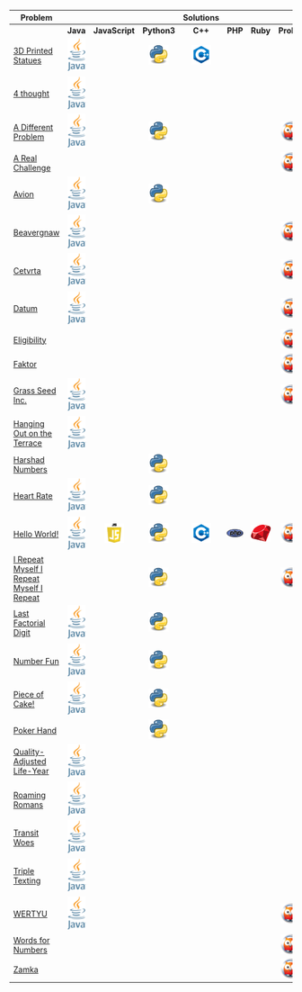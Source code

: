 | **Problem**                                                                                	|                                                                                                                                                                                                                  	|                                                                                                                                                                                                                     	|                                                                                                                                                                                                                      	|                                                                                              **Solutions**                                                                                              	|                                                                                                                                                                                                 	|                                                                                                                                                                                                   	|                                                                                                                                                                                                                   	|
|--------------------------------------------------------------------------------------------	|:----------------------------------------------------------------------------------------------------------------------------------------------------------------------------------------------------------------:	|:-------------------------------------------------------------------------------------------------------------------------------------------------------------------------------------------------------------------:	|:--------------------------------------------------------------------------------------------------------------------------------------------------------------------------------------------------------------------:	|:-------------------------------------------------------------------------------------------------------------------------------------------------------------------------------------------------------:	|:-----------------------------------------------------------------------------------------------------------------------------------------------------------------------------------------------:	|:-------------------------------------------------------------------------------------------------------------------------------------------------------------------------------------------------:	|:-----------------------------------------------------------------------------------------------------------------------------------------------------------------------------------------------------------------:	|
|                                                                                            	|                                                                                                     **Java**                                                                                                     	|                                                                                                    **JavaScript**                                                                                                   	|                                                                                                      **Python3**                                                                                                     	|                                                                                                 **C++**                                                                                                 	|                                                                                             **PHP**                                                                                             	|                                                                                              **Ruby**                                                                                             	|                                                                                                     **Prolog**                                                                                                    	|
| [3D Printed Statues](https://open.kattis.com/problems/3dprinter)                           	|    [<img src="https://github.com/HQovaizi/Kattis-Solutions/blob/master/_Aux/Logo_Java.png?raw=true" alt="Java" width="35"/>](https://github.com/HQovaizi/Kattis-Solutions/blob/master/Java/threedprinter.java)   	|                                                                                                                                                                                                                     	|      [<img src="https://github.com/HQovaizi/Kattis-Solutions/blob/master/_Aux/Logo_Python.png?raw=true" alt="Python" width="35"/>](https://github.com/HQovaizi/Kattis-Solutions/blob/master/Python/3dprinter.py)     	| [<img src="https://github.com/HQovaizi/Kattis-Solutions/blob/master/_Aux/Logo_C++.png?raw=true" alt="C++" width="35"/>](https://github.com/HQovaizi/Kattis-Solutions/blob/master/C%2B%2B/3dprinter.cpp) 	|                                                                                                                                                                                                 	|                                                                                                                                                                                                   	|                                                                                                                                                                                                                   	|
| [4 thought](https://open.kattis.com/problems/4thought)                                     	|     [<img src="https://github.com/HQovaizi/Kattis-Solutions/blob/master/_Aux/Logo_Java.png?raw=true" alt="Java" width="35"/>](https://github.com/HQovaizi/Kattis-Solutions/blob/master/Java/fourthought.java)    	|                                                                                                                                                                                                                     	|                                                                                                                                                                                                                      	|                                                                                                                                                                                                         	|                                                                                                                                                                                                 	|                                                                                                                                                                                                   	|                                                                                                                                                                                                                   	|
| [A Different Problem](https://open.kattis.com/problems/different)                          	|      [<img src="https://github.com/HQovaizi/Kattis-Solutions/blob/master/_Aux/Logo_Java.png?raw=true" alt="Java" width="35"/>](https://github.com/HQovaizi/Kattis-Solutions/blob/master/Java/different.java)     	|                                                                                                                                                                                                                     	|      [<img src="https://github.com/HQovaizi/Kattis-Solutions/blob/master/_Aux/Logo_Python.png?raw=true" alt="Python" width="35"/>](https://github.com/HQovaizi/Kattis-Solutions/blob/master/Python/different.py)     	|                                                                                                                                                                                                         	|                                                                                                                                                                                                 	|                                                                                                                                                                                                   	|    [<img src="https://github.com/HQovaizi/Kattis-Solutions/blob/master/_Aux/Logo_Prolog.png?raw=true" alt="Prolog" width="35"/>](https://github.com/HQovaizi/Kattis-Solutions/blob/master/Prolog/different.pl)    	|
| [A Real Challenge](https://open.kattis.com/problems/areal)                                 	|                                                                                                                                                                                                                  	|                                                                                                                                                                                                                     	|                                                                                                                                                                                                                      	|                                                                                                                                                                                                         	|                                                                                                                                                                                                 	|                                                                                                                                                                                                   	|      [<img src="https://github.com/HQovaizi/Kattis-Solutions/blob/master/_Aux/Logo_Prolog.png?raw=true" alt="Prolog" width="35"/>](https://github.com/HQovaizi/Kattis-Solutions/blob/master/Prolog/areal.pl)      	|
| [Avion](https://open.kattis.com/problems/avion)                                            	|        [<img src="https://github.com/HQovaizi/Kattis-Solutions/blob/master/_Aux/Logo_Java.png?raw=true" alt="Java" width="35"/>](https://github.com/HQovaizi/Kattis-Solutions/blob/master/Java/avion.java)       	|                                                                                                                                                                                                                     	|        [<img src="https://github.com/HQovaizi/Kattis-Solutions/blob/master/_Aux/Logo_Python.png?raw=true" alt="Python" width="35"/>](https://github.com/HQovaizi/Kattis-Solutions/blob/master/Python/avion.py)       	|                                                                                                                                                                                                         	|                                                                                                                                                                                                 	|                                                                                                                                                                                                   	|                                                                                                                                                                                                                   	|
| [Beavergnaw](https://open.kattis.com/problems/beavergnaw)                                  	|     [<img src="https://github.com/HQovaizi/Kattis-Solutions/blob/master/_Aux/Logo_Java.png?raw=true" alt="Java" width="35"/>](https://github.com/HQovaizi/Kattis-Solutions/blob/master/Java/beavergnaw.java)     	|                                                                                                                                                                                                                     	|                                                                                                                                                                                                                      	|                                                                                                                                                                                                         	|                                                                                                                                                                                                 	|                                                                                                                                                                                                   	|    [<img src="https://github.com/HQovaizi/Kattis-Solutions/blob/master/_Aux/Logo_Prolog.png?raw=true" alt="Prolog" width="35"/>](https://github.com/HQovaizi/Kattis-Solutions/blob/master/Prolog/beavergnaw.pl)   	|
| [Cetvrta](https://open.kattis.com/problems/cetvrta)                                        	|       [<img src="https://github.com/HQovaizi/Kattis-Solutions/blob/master/_Aux/Logo_Java.png?raw=true" alt="Java" width="35"/>](https://github.com/HQovaizi/Kattis-Solutions/blob/master/Java/cetvrta.java)      	|                                                                                                                                                                                                                     	|                                                                                                                                                                                                                      	|                                                                                                                                                                                                         	|                                                                                                                                                                                                 	|                                                                                                                                                                                                   	|     [<img src="https://github.com/HQovaizi/Kattis-Solutions/blob/master/_Aux/Logo_Prolog.png?raw=true" alt="Prolog" width="35"/>](https://github.com/HQovaizi/Kattis-Solutions/blob/master/Prolog/cetvrta.pl)     	|
| [Datum](https://open.kattis.com/problems/datum)                                            	|        [<img src="https://github.com/HQovaizi/Kattis-Solutions/blob/master/_Aux/Logo_Java.png?raw=true" alt="Java" width="35"/>](https://github.com/HQovaizi/Kattis-Solutions/blob/master/Java/datum.java)       	|                                                                                                                                                                                                                     	|                                                                                                                                                                                                                      	|                                                                                                                                                                                                         	|                                                                                                                                                                                                 	|                                                                                                                                                                                                   	|      [<img src="https://github.com/HQovaizi/Kattis-Solutions/blob/master/_Aux/Logo_Prolog.png?raw=true" alt="Prolog" width="35"/>](https://github.com/HQovaizi/Kattis-Solutions/blob/master/Prolog/datum.pl)      	|
| [Eligibility](https://open.kattis.com/problems/eligibility)                                	|                                                                                                                                                                                                                  	|                                                                                                                                                                                                                     	|                                                                                                                                                                                                                      	|                                                                                                                                                                                                         	|                                                                                                                                                                                                 	|                                                                                                                                                                                                   	|   [<img src="https://github.com/HQovaizi/Kattis-Solutions/blob/master/_Aux/Logo_Prolog.png?raw=true" alt="Prolog" width="35"/>](https://github.com/HQovaizi/Kattis-Solutions/blob/master/Prolog/eligibility.pl)   	|
| [Faktor](https://open.kattis.com/problems/faktor)                                          	|                                                                                                                                                                                                                  	|                                                                                                                                                                                                                     	|                                                                                                                                                                                                                      	|                                                                                                                                                                                                         	|                                                                                                                                                                                                 	|                                                                                                                                                                                                   	|      [<img src="https://github.com/HQovaizi/Kattis-Solutions/blob/master/_Aux/Logo_Prolog.png?raw=true" alt="Prolog" width="35"/>](https://github.com/HQovaizi/Kattis-Solutions/blob/master/Prolog/faktor.pl)     	|
| [Grass Seed Inc.](https://open.kattis.com/problems/grassseed)                              	|      [<img src="https://github.com/HQovaizi/Kattis-Solutions/blob/master/_Aux/Logo_Java.png?raw=true" alt="Java" width="35"/>](https://github.com/HQovaizi/Kattis-Solutions/blob/master/Java/grasseed.java)      	|                                                                                                                                                                                                                     	|                                                                                                                                                                                                                      	|                                                                                                                                                                                                         	|                                                                                                                                                                                                 	|                                                                                                                                                                                                   	|    [<img src="https://github.com/HQovaizi/Kattis-Solutions/blob/master/_Aux/Logo_Prolog.png?raw=true" alt="Prolog" width="35"/>](https://github.com/HQovaizi/Kattis-Solutions/blob/master/Prolog/grassseed.pl)    	|
| [Hanging Out on the Terrace](https://open.kattis.com/problems/hangingout)                  	|     [<img src="https://github.com/HQovaizi/Kattis-Solutions/blob/master/_Aux/Logo_Java.png?raw=true" alt="Java" width="35"/>](https://github.com/HQovaizi/Kattis-Solutions/blob/master/Java/hangingout.java)     	|                                                                                                                                                                                                                     	|                                                                                                                                                                                                                      	|                                                                                                                                                                                                         	|                                                                                                                                                                                                 	|                                                                                                                                                                                                   	|                                                                                                                                                                                                                   	|
| [Harshad Numbers](https://open.kattis.com/problems/harshadnumbers)                         	|                                                                                                                                                                                                                  	|                                                                                                                                                                                                                     	|   [<img src="https://github.com/HQovaizi/Kattis-Solutions/blob/master/_Aux/Logo_Python.png?raw=true" alt="Python" width="35"/>](https://github.com/HQovaizi/Kattis-Solutions/blob/master/Python/harshadnumbers.py)   	|                                                                                                                                                                                                         	|                                                                                                                                                                                                 	|                                                                                                                                                                                                   	|                                                                                                                                                                                                                   	|
| [Heart Rate](https://open.kattis.com/problems/heartrate)                                   	|      [<img src="https://github.com/HQovaizi/Kattis-Solutions/blob/master/_Aux/Logo_Java.png?raw=true" alt="Java" width="35"/>](https://github.com/HQovaizi/Kattis-Solutions/blob/master/Java/heartrate.java)     	|                                                                                                                                                                                                                     	|      [<img src="https://github.com/HQovaizi/Kattis-Solutions/blob/master/_Aux/Logo_Python.png?raw=true" alt="Python" width="35"/>](https://github.com/HQovaizi/Kattis-Solutions/blob/master/Python/heartrate.py)     	|                                                                                                                                                                                                         	|                                                                                                                                                                                                 	|                                                                                                                                                                                                   	|                                                                                                                                                                                                                   	|
| [Hello World!](https://open.kattis.com/problems/hello)                                     	|        [<img src="https://github.com/HQovaizi/Kattis-Solutions/blob/master/_Aux/Logo_Java.png?raw=true" alt="Java" width="35"/>](https://github.com/HQovaizi/Kattis-Solutions/blob/master/Java/hello.java)       	| [<img src="https://github.com/HQovaizi/Kattis-Solutions/blob/master/_Aux/Logo_JavaScript.png?raw=true" alt="JavaScript" width="35"/>](https://github.com/HQovaizi/Kattis-Solutions/blob/master/JavaScript/hello.js) 	|        [<img src="https://github.com/HQovaizi/Kattis-Solutions/blob/master/_Aux/Logo_Python.png?raw=true" alt="Python" width="35"/>](https://github.com/HQovaizi/Kattis-Solutions/blob/master/Python/hello.py)       	|   [<img src="https://github.com/HQovaizi/Kattis-Solutions/blob/master/_Aux/Logo_C++.png?raw=true" alt="C++" width="35"/>](https://github.com/HQovaizi/Kattis-Solutions/blob/master/C%2B%2B/hello.cpp)   	| [<img src="https://github.com/HQovaizi/Kattis-Solutions/blob/master/_Aux/Logo_PHP.png?raw=true" alt="PHP" width="35"/>](https://github.com/HQovaizi/Kattis-Solutions/blob/master/PHP/hello.php) 	| [<img src="https://github.com/HQovaizi/Kattis-Solutions/blob/master/_Aux/Logo_Ruby.png?raw=true" alt="Ruby" width="35"/>](https://github.com/HQovaizi/Kattis-Solutions/blob/master/Ruby/hello.rb) 	|      [<img src="https://github.com/HQovaizi/Kattis-Solutions/blob/master/_Aux/Logo_Prolog.png?raw=true" alt="Prolog" width="35"/>](https://github.com/HQovaizi/Kattis-Solutions/blob/master/Prolog/hello.pl)      	|
| [I Repeat Myself I Repeat Myself I Repeat](https://open.kattis.com/problems/irepeatmyself) 	|                                                                                                                                                                                                                  	|                                                                                                                                                                                                                     	|    [<img src="https://github.com/HQovaizi/Kattis-Solutions/blob/master/_Aux/Logo_Python.png?raw=true" alt="Python" width="35"/>](https://github.com/HQovaizi/Kattis-Solutions/blob/master/Python/irepeatmyself.py)   	|                                                                                                                                                                                                         	|                                                                                                                                                                                                 	|                                                                                                                                                                                                   	|  [<img src="https://github.com/HQovaizi/Kattis-Solutions/blob/master/_Aux/Logo_Prolog.png?raw=true" alt="Prolog" width="35"/>](https://github.com/HQovaizi/Kattis-Solutions/blob/master/Prolog/irepeatmyself.pl)  	|
| [Last Factorial Digit](https://open.kattis.com/problems/lastfactorialdigit)                	| [<img src="https://github.com/HQovaizi/Kattis-Solutions/blob/master/_Aux/Logo_Java.png?raw=true" alt="Java" width="35"/>](https://github.com/HQovaizi/Kattis-Solutions/blob/master/Java/lastfactorialdigit.java) 	|                                                                                                                                                                                                                     	| [<img src="https://github.com/HQovaizi/Kattis-Solutions/blob/master/_Aux/Logo_Python.png?raw=true" alt="Python" width="35"/>](https://github.com/HQovaizi/Kattis-Solutions/blob/master/Python/lastfactorialdigit.py) 	|                                                                                                                                                                                                         	|                                                                                                                                                                                                 	|                                                                                                                                                                                                   	|                                                                                                                                                                                                                   	|
| [Number Fun](https://open.kattis.com/problems/numberfun)                                   	|      [<img src="https://github.com/HQovaizi/Kattis-Solutions/blob/master/_Aux/Logo_Java.png?raw=true" alt="Java" width="35"/>](https://github.com/HQovaizi/Kattis-Solutions/blob/master/Java/numberfun.java)     	|                                                                                                                                                                                                                     	|      [<img src="https://github.com/HQovaizi/Kattis-Solutions/blob/master/_Aux/Logo_Python.png?raw=true" alt="Python" width="35"/>](https://github.com/HQovaizi/Kattis-Solutions/blob/master/Python/numberfun.py)     	|                                                                                                                                                                                                         	|                                                                                                                                                                                                 	|                                                                                                                                                                                                   	|                                                                                                                                                                                                                   	|
| [Piece of Cake!](https://open.kattis.com/problems/pieceofcake2)                            	|    [<img src="https://github.com/HQovaizi/Kattis-Solutions/blob/master/_Aux/Logo_Java.png?raw=true" alt="Java" width="35"/>](https://github.com/HQovaizi/Kattis-Solutions/blob/master/Java/pieceofcake2.java)    	|                                                                                                                                                                                                                     	|    [<img src="https://github.com/HQovaizi/Kattis-Solutions/blob/master/_Aux/Logo_Python.png?raw=true" alt="Python" width="35"/>](https://github.com/HQovaizi/Kattis-Solutions/blob/master/Python/pieceofcake2.py)    	|                                                                                                                                                                                                         	|                                                                                                                                                                                                 	|                                                                                                                                                                                                   	|                                                                                                                                                                                                                   	|
| [Poker Hand](https://open.kattis.com/problems/pokerhand)                                   	|                                                                                                                                                                                                                  	|                                                                                                                                                                                                                     	|      [<img src="https://github.com/HQovaizi/Kattis-Solutions/blob/master/_Aux/Logo_Python.png?raw=true" alt="Python" width="35"/>](https://github.com/HQovaizi/Kattis-Solutions/blob/master/Python/pokerhand.py)     	|                                                                                                                                                                                                         	|                                                                                                                                                                                                 	|                                                                                                                                                                                                   	|                                                                                                                                                                                                                   	|
| [Quality-Adjusted Life-Year](https://open.kattis.com/problems/qaly)                        	|        [<img src="https://github.com/HQovaizi/Kattis-Solutions/blob/master/_Aux/Logo_Java.png?raw=true" alt="Java" width="35"/>](https://github.com/HQovaizi/Kattis-Solutions/blob/master/Java/qaly.java)        	|                                                                                                                                                                                                                     	|                                                                                                                                                                                                                      	|                                                                                                                                                                                                         	|                                                                                                                                                                                                 	|                                                                                                                                                                                                   	|                                                                                                                                                                                                                   	|
| [Roaming Romans](https://open.kattis.com/problems/romans)                                  	|       [<img src="https://github.com/HQovaizi/Kattis-Solutions/blob/master/_Aux/Logo_Java.png?raw=true" alt="Java" width="35"/>](https://github.com/HQovaizi/Kattis-Solutions/blob/master/Java/romans.java)       	|                                                                                                                                                                                                                     	|                                                                                                                                                                                                                      	|                                                                                                                                                                                                         	|                                                                                                                                                                                                 	|                                                                                                                                                                                                   	|                                                                                                                                                                                                                   	|
| [Transit Woes](https://open.kattis.com/problems/transitwoes)                               	|     [<img src="https://github.com/HQovaizi/Kattis-Solutions/blob/master/_Aux/Logo_Java.png?raw=true" alt="Java" width="35"/>](https://github.com/HQovaizi/Kattis-Solutions/blob/master/Java/transitwoes.java)    	|                                                                                                                                                                                                                     	|                                                                                                                                                                                                                      	|                                                                                                                                                                                                         	|                                                                                                                                                                                                 	|                                                                                                                                                                                                   	|                                                                                                                                                                                                                   	|
| [Triple Texting](https://open.kattis.com/problems/tripletexting)                           	|    [<img src="https://github.com/HQovaizi/Kattis-Solutions/blob/master/_Aux/Logo_Java.png?raw=true" alt="Java" width="35"/>](https://github.com/HQovaizi/Kattis-Solutions/blob/master/Java/tripletexting.java)   	|                                                                                                                                                                                                                     	|                                                                                                                                                                                                                      	|                                                                                                                                                                                                         	|                                                                                                                                                                                                 	|                                                                                                                                                                                                   	|                                                                                                                                                                                                                   	|
| [WERTYU](https://open.kattis.com/problems/wertyu)                                          	|       [<img src="https://github.com/HQovaizi/Kattis-Solutions/blob/master/_Aux/Logo_Java.png?raw=true" alt="Java" width="35"/>](https://github.com/HQovaizi/Kattis-Solutions/blob/master/Java/wertyu.java)       	|                                                                                                                                                                                                                     	|                                                                                                                                                                                                                      	|                                                                                                                                                                                                         	|                                                                                                                                                                                                 	|                                                                                                                                                                                                   	|      [<img src="https://github.com/HQovaizi/Kattis-Solutions/blob/master/_Aux/Logo_Prolog.png?raw=true" alt="Prolog" width="35"/>](https://github.com/HQovaizi/Kattis-Solutions/blob/master/Prolog/wertyu.pl)     	|
| [Words for Numbers](https://open.kattis.com/problems/wordsfornumbers)                      	|                                                                                                                                                                                                                  	|                                                                                                                                                                                                                     	|                                                                                                                                                                                                                      	|                                                                                                                                                                                                         	|                                                                                                                                                                                                 	|                                                                                                                                                                                                   	| [<img src="https://github.com/HQovaizi/Kattis-Solutions/blob/master/_Aux/Logo_Prolog.png?raw=true" alt="Prolog" width="35"/>](https://github.com/HQovaizi/Kattis-Solutions/blob/master/Prolog/wordsfornumbers.pl) 	|
| [Zamka](https://open.kattis.com/problems/zamka)                                            	|                                                                                                                                                                                                                  	|                                                                                                                                                                                                                     	|                                                                                                                                                                                                                      	|                                                                                                                                                                                                         	|                                                                                                                                                                                                 	|                                                                                                                                                                                                   	|      [<img src="https://github.com/HQovaizi/Kattis-Solutions/blob/master/_Aux/Logo_Prolog.png?raw=true" alt="Prolog" width="35"/>](https://github.com/HQovaizi/Kattis-Solutions/blob/master/Prolog/zamka.pl)      	|
